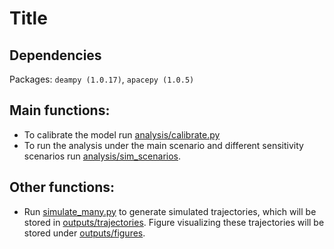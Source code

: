 # Title

## Dependencies
Packages: `deampy (1.0.17)`, `apacepy (1.0.5)`

## Main functions:
- To calibrate the model run [analysis/calibrate.py](analysis/calibrate.py)
- To run the analysis under the main scenario and different sensitivity scenarios run [analysis/sim_scenarios](analysis/sim_scenarios.py). 

## Other functions:
- Run [simulate_many.py](simulate_many.py) to generate simulated trajectories, 
  which will be stored in
  [outputs/trajectories](outputs/trajectories). 
  Figure visualizing these trajectories will be stored under [outputs/figures](outputs/figures).
